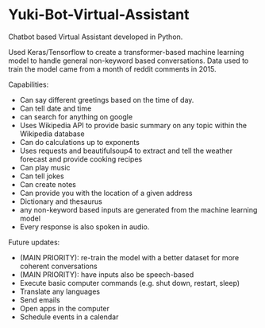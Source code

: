 # Yuki-Bot-Virtual-Assistant

Chatbot based Virtual Assistant developed in Python.

Used Keras/Tensorflow to create a transformer-based machine learning model to handle general non-keyword based conversations. Data used to train the model came from a month of reddit comments in 2015.

Capabilities:
- Can say different greetings based on the time of day.
- Can tell date and time
- can search for anything on google
- Uses Wikipedia API to provide basic summary on any topic within the Wikipedia database
- Can do calculations up to exponents
- Uses requests and beautifulsoup4 to extract and tell the weather forecast and provide cooking recipes
- Can play music
- Can tell jokes
- Can create notes
- Can provide you with the location of a given address
- Dictionary and thesaurus
- any non-keyword based inputs are generated from the machine learning model
- Every response is also spoken in audio.

Future updates:
- (MAIN PRIORITY): re-train the model with a better dataset for more coherent conversations
- (MAIN PRIORITY): have inputs also be speech-based
- Execute basic computer commands (e.g. shut down, restart, sleep)
- Translate any languages
- Send emails
- Open apps in the computer
- Schedule events in a calendar
